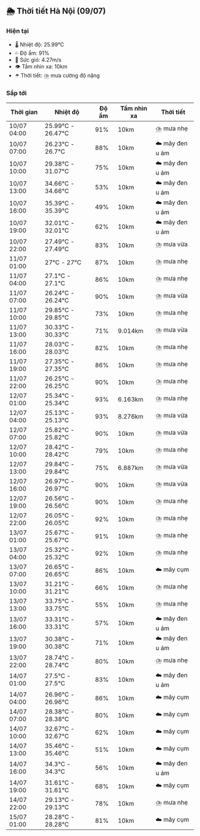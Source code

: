## 🌦️ Thời tiết Hà Nội (09/07)

### Hiện tại

- 🌡️ Nhiệt độ: 25.99℃
- 💦 Độ ẩm: 91%
- 💨 Sức gió: 4.27m/s
- 👁️ Tầm nhìn xa: 10km
- ☂️ Thời tiết: ⛈️ mưa cường độ nặng

### Sắp tới

| Thời gian | Nhiệt độ | Độ ẩm | Tầm nhìn xa | Thời tiết |
| --- | --- | --- | --- | --- |
| 10/07 04:00 | 25.99℃ - 26.47℃ | 91% | 10km | ⛈️ mưa nhẹ |
| 10/07 07:00 | 26.23℃ - 26.7℃ | 88% | 10km | ☁️ mây đen u ám |
| 10/07 10:00 | 29.38℃ - 31.07℃ | 75% | 10km | ☁️ mây đen u ám |
| 10/07 13:00 | 34.66℃ - 34.66℃ | 53% | 10km | ☁️ mây đen u ám |
| 10/07 16:00 | 35.39℃ - 35.39℃ | 49% | 10km | ☁️ mây đen u ám |
| 10/07 19:00 | 32.01℃ - 32.01℃ | 62% | 10km | ☁️ mây đen u ám |
| 10/07 22:00 | 27.49℃ - 27.49℃ | 83% | 10km | ⛈️ mưa vừa |
| 11/07 01:00 | 27℃ - 27℃ | 87% | 10km | ⛈️ mưa nhẹ |
| 11/07 04:00 | 27.1℃ - 27.1℃ | 86% | 10km | ⛈️ mưa nhẹ |
| 11/07 07:00 | 26.24℃ - 26.24℃ | 90% | 10km | ⛈️ mưa vừa |
| 11/07 10:00 | 29.85℃ - 29.85℃ | 73% | 10km | ⛈️ mưa nhẹ |
| 11/07 13:00 | 30.33℃ - 30.33℃ | 71% | 9.014km | ⛈️ mưa vừa |
| 11/07 16:00 | 28.03℃ - 28.03℃ | 82% | 10km | ⛈️ mưa nhẹ |
| 11/07 19:00 | 27.35℃ - 27.35℃ | 86% | 10km | ⛈️ mưa nhẹ |
| 11/07 22:00 | 26.25℃ - 26.25℃ | 90% | 10km | ⛈️ mưa nhẹ |
| 12/07 01:00 | 25.34℃ - 25.34℃ | 93% | 6.163km | ⛈️ mưa nhẹ |
| 12/07 04:00 | 25.13℃ - 25.13℃ | 93% | 8.276km | ⛈️ mưa vừa |
| 12/07 07:00 | 25.82℃ - 25.82℃ | 90% | 10km | ⛈️ mưa vừa |
| 12/07 10:00 | 28.42℃ - 28.42℃ | 79% | 10km | ⛈️ mưa nhẹ |
| 12/07 13:00 | 29.84℃ - 29.84℃ | 75% | 6.887km | ⛈️ mưa vừa |
| 12/07 16:00 | 26.97℃ - 26.97℃ | 90% | 10km | ⛈️ mưa vừa |
| 12/07 19:00 | 26.56℃ - 26.56℃ | 90% | 10km | ⛈️ mưa nhẹ |
| 12/07 22:00 | 26.05℃ - 26.05℃ | 92% | 10km | ⛈️ mưa nhẹ |
| 13/07 01:00 | 25.67℃ - 25.67℃ | 91% | 10km | ⛈️ mưa nhẹ |
| 13/07 04:00 | 25.32℃ - 25.32℃ | 92% | 10km | ⛈️ mưa nhẹ |
| 13/07 07:00 | 26.65℃ - 26.65℃ | 86% | 10km | ☁️ mây cụm |
| 13/07 10:00 | 31.21℃ - 31.21℃ | 66% | 10km | ⛈️ mưa nhẹ |
| 13/07 13:00 | 33.75℃ - 33.75℃ | 55% | 10km | ⛈️ mưa nhẹ |
| 13/07 16:00 | 33.31℃ - 33.31℃ | 57% | 10km | ☁️ mây đen u ám |
| 13/07 19:00 | 30.38℃ - 30.38℃ | 71% | 10km | ☁️ mây đen u ám |
| 13/07 22:00 | 28.74℃ - 28.74℃ | 80% | 10km | ⛈️ mưa nhẹ |
| 14/07 01:00 | 27.5℃ - 27.5℃ | 83% | 10km | ☁️ mây đen u ám |
| 14/07 04:00 | 26.96℃ - 26.96℃ | 86% | 10km | ☁️ mây cụm |
| 14/07 07:00 | 28.38℃ - 28.38℃ | 80% | 10km | ☁️ mây cụm |
| 14/07 10:00 | 32.67℃ - 32.67℃ | 62% | 10km | ☁️ mây cụm |
| 14/07 13:00 | 35.46℃ - 35.46℃ | 51% | 10km | ☁️ mây cụm |
| 14/07 16:00 | 34.3℃ - 34.3℃ | 56% | 10km | ☁️ mây đen u ám |
| 14/07 19:00 | 31.61℃ - 31.61℃ | 68% | 10km | ☁️ mây cụm |
| 14/07 22:00 | 29.13℃ - 29.13℃ | 78% | 10km | ⛈️ mưa nhẹ |
| 15/07 01:00 | 28.28℃ - 28.28℃ | 81% | 10km | ☁️ mây cụm |
